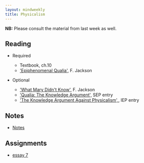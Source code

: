 ```yaml
---
layout: mindweekly
title: Physicalism
---
```


**NB:** Please consult the material from last week as well. 

## Reading

+ Required
  + Textbook, ch.10
  + ['Epiphenomenal Qualia',](Qualia.pdf) F. Jackson

+ Optional
  + ['What Mary Didn't Know',](Jackson.pdf) F. Jackson 
  + ['Qualia: The Knowledge Argument',](https://plato.stanford.edu/entries/qualia-knowledge) SEP entry
  + ['The Knowledge Argument Against Physicalism',](http://www.iep.utm.edu/know-arg/), IEP entry

## Notes
+ [Notes](notes)

## Assignments
+ [essay 7](essay)

